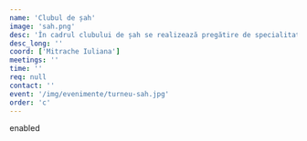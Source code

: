 ```yaml
---
name: 'Clubul de șah'
image: 'sah.png'
desc: 'În cadrul clubului de șah se realizează pregătire de specialitate pentru participarea la competiții și concursuri.'
desc_long: ''
coord: ['Mitrache Iuliana']
meetings: ''
time: ''
req: null
contact: ''
event: '/img/evenimente/turneu-sah.jpg'
order: 'c'
---
```

enabled